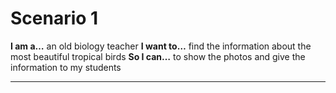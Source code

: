 # Scenario 1

**I am a…** an old biology teacher
**I want to…** find the information about the most beautiful tropical birds
**So I can…** to show the photos and give the information to my students

---


